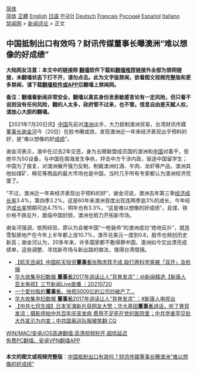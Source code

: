  <!-- 面包屑导航 --> <div class="breadcrumb"><!-- GTranslate: https://gtranslate.io/ -->  <div class="switcher notranslate">  <div class="selected">  <a href="#" onclick="return false;"> 简体</a>  </div>  <div class="option">  <a href="https://www.bannedbook.org" onclick="doGTranslate('zh-CN|zh-CN');jQuery('div.switcher div.selected a').html(jQuery(this).html());return false;" title="简体中文" class="nturl selected"> 简体</a>  <a href="https://www.bannedbook.org/zh-tw/" onclick="doGTranslate('zh-CN|zh-TW');jQuery('div.switcher div.selected a').html(jQuery(this).html());return false;" title="繁體中文" class="nturl"> 正體</a>  <a href="https://www.bannedbook.org/en/" onclick="doGTranslate('zh-CN|en');jQuery('div.switcher div.selected a').html(jQuery(this).html());return false;" title="English" class="nturl"> English</a>  <a href="https://www.bannedbook.org/ja/" onclick="doGTranslate('zh-CN|ja');jQuery('div.switcher div.selected a').html(jQuery(this).html());return false;" title="日本語" class="nturl"> 日語</a>  <a href="https://www.bannedbook.org/ko/" onclick="doGTranslate('zh-CN|ko');jQuery('div.switcher div.selected a').html(jQuery(this).html());return false;" title="한국어" class="nturl"> 한국어</a>  <a href="https://www.bannedbook.org/de/" onclick="doGTranslate('zh-CN|de');jQuery('div.switcher div.selected a').html(jQuery(this).html());return false;" title="Deutsch" class="nturl"> Deutsch</a>  <a href="https://www.bannedbook.org/fr/" onclick="doGTranslate('zh-CN|fr');jQuery('div.switcher div.selected a').html(jQuery(this).html());return false;" title="Français" class="nturl"> Français</a>  <a href="https://www.bannedbook.org/ru/" onclick="doGTranslate('zh-CN|ru');jQuery('div.switcher div.selected a').html(jQuery(this).html());return false;" title="Русский" class="nturl"> Русский</a>  <a href="https://www.bannedbook.org/es/" onclick="doGTranslate('zh-CN|es');jQuery('div.switcher div.selected a').html(jQuery(this).html());return false;" title="Español" class="nturl"> Español</a>  <a href="https://www.bannedbook.org/it/" onclick="doGTranslate('zh-CN|it');jQuery('div.switcher div.selected a').html(jQuery(this).html());return false;" title="Italiano" class="nturl"> Italiano</a>  </div>  </div>      <div class='breadcrumb-sub'><!-- Breadcrumb NavXT 6.3.0 --> <a href="https://www.bannedbook.org/" class="home">禁闻网</a> &gt; <a href="https://www.bannedbook.org/bnews/comments/" class="category">新闻评论</a> &gt; 正文</div></div><h2>中国抵制出口有效吗？财讯传媒董事长曝澳洲“难以想像的好成绩”</h2> <p class="notice"><b>大陆网友注意：本文中的链接除 <a href="https://github.com/bannedbook/fanqiang" >翻墙</a>软件下载和<a href="https://github.com/killgcd/justmysocks/blob/master/README.md">翻墙推荐</a>链接外全部为禁网链接，未翻墙状态下打不开，请勿点击。此为文字版禁闻，欲看图文视频完整版和更多禁闻，请下载<a href="https://github.com/bannedbook/fanqiang">翻墙软件或APP</a>后翻墙上禁闻网。</p><p>备注：翻墙看新闻非常安全，翻墙以真实身份发表敏感言论有一定风险，但只看不说则没有任何风险，翻的人太多，政府管不过来，也不管。信息自由是天赋人权，请放心大胆的翻墙。</b></p>  <div class="entry"> <p>              <a href="https://i2.wp.com/upload-images-bucket-v64rleca837do.s3.eu-west-1.amazonaws.com/wp-content/uploads/2021/07/20125907/0720-%E6%BE%B3%E6%B4%B2-tu.jpg?fit=1280%2C720&#038;ssl=1" data-caption=""></a>                            </p> <p>【2021年7月20日讯】<span class='wp_keywordlink_affiliate'><a href="https://www.bannedbook.org/" title="中国" target="_blank">中国</a></span>先前对<a href="https://www.bannedbook.org/bnews/tag/%e6%be%b3%e6%b4%b2/" class="st_tag internal_tag" rel="tag" title="标签 澳洲 下的日志">澳洲</a>出手，大力抵制澳洲贸易，台湾财讯传媒<a href="https://www.bannedbook.org/bnews/tag/%e8%91%a3%e4%ba%8b%e9%95%bf/" class="st_tag internal_tag" rel="tag" title="标签 董事长 下的日志">董事长</a><a href="https://www.bannedbook.org/bnews/tag/%E8%B0%A2%E9%87%91%E6%B2%B3/" class="st_tag internal_tag" rel="tag" title="标签 谢金河 下的日志">谢金河</a>今（20日）在脸书曝成效，发现澳洲近一年来经济表现出乎预料的好，是“难以想像的好<a href="https://www.bannedbook.org/bnews/tag/%E6%88%90%E7%BB%A9/" class="st_tag internal_tag" rel="tag" title="标签 成绩 下的日志">成绩</a>”。</p>  <p>谢金河表示，澳中在过去2年交恶，身为五眼联盟成员国的澳洲和<a href="https://www.bannedbook.org/bnews/tag/%E4%B8%AD%E5%9B%BD/" class="st_tag internal_tag" rel="tag" title="标签 中国 下的日志">中国</a>对着干，拒绝华为5G设备，与中国在南海发生争执，抨击中方干涉内政，驱逐中国留学生；中国为了报复，对澳洲展开强力反制，制裁澳洲红酒、牛肉、龙虾等产品，澳洲其他如煤矿、棉花等商品的最大市场也是中国，当时几乎所有专家都认为澳洲经济完蛋了。</p> <p>“不过，澳洲近一年来经济表现出乎预料的好”，谢金河说，澳洲去年第三季<a href="https://www.bannedbook.org/bnews/tag/%E7%BB%8F%E6%B5%8E%E6%88%90%E9%95%BF%E7%8E%87/" class="st_tag internal_tag" rel="tag" title="标签 经济成长率 下的日志">经济成长率</a>3.4%，第四季3.2%，这是60年来澳洲首度出现连两季逾3%的成长，今年经济<a href="https://www.bannedbook.org/bnews/tag/%E6%88%90%E9%95%BF%E7%8E%87/" class="st_tag internal_tag" rel="tag" title="标签 成长率 下的日志">成长率</a>预期可达4.75%，明年也有3.3%，“这是难以想像的好成绩”，且煤、铁价格不跌反升，面临中国封锁，澳洲也努力开拓新市场。</p>  <p>谢金河强调，依照经验，原以为会被中国“一枪毙命”的澳洲成功“绝地反扑”，就连雪梨房地产在今年上半年都上涨10.7%，澳币兑美元一度到0.8，股市也频创历史新高；谢金河认为，20多年来，许多国家都不敢得罪中国，澳洲如今交出漂亮成绩单，这些调整、寻找新市场与新出路的做法，值得台湾借镜。</p> <ul class='op-related-articles' title='相关阅读'> <li><a href='https://www.bannedbook.org/bnews/headline/20210720/1590742.html' target='_blank'>【航天丑闻】中国航天投资<b>董事长</b>张陶求荐不成 殴打两科学家被「双开」及批捕</a></li> <li><a href='https://www.bannedbook.org/bnews/bannedvideo/20210720/1590593.html' target='_blank'>华大收集孕妇数据 <b>董事长</b>2017年讲话让人“背脊发凉”｜@新闻精选【新唐人亚太电视】三节新闻Live直播 ｜20210720</a></li> <li><a href='https://www.bannedbook.org/bnews/finance/20210718/1589247.html' target='_blank'>一个爱炒股的<b>董事长</b>，快把3000亿的公司炒破产了…</a></li> <li><a href='https://www.bannedbook.org/bnews/bannedvideo/20210717/1588891.html' target='_blank'>华大收集孕妇数据 <b>董事长</b>2017年讲话让人“背脊发凉” ｜#新唐人电视台</a></li> <li><a href='https://www.bannedbook.org/bnews/bannedvideo/20210717/1588762.html' target='_blank'>【中共七窍生烟】日本军演新片获网友大赞；华大基因<b>董事长</b>讲话，听了脊背发凉；摄影师拍中共百年庆突发病 费用不足死在党的医院里；中共学者罕见批大外宣沦为内宣；中共国奥运队服被笑翻 CQ</a></li> </ul> <p class="texttj"> <a href="https://github.com/bannedbook/fanqiang/wiki/V2ray%E6%9C%BA%E5%9C%BA" target="_blank">WIN/MAC/安卓/iOS高速翻墙:高清视频秒开,超低延迟</a><br/> <a href="https://github.com/bannedbook/fanqiang/wiki/%E7%A6%81%E9%97%BB%E7%BD%91%E5%AE%89%E5%8D%93%E7%BF%BB%E5%A2%99%E6%96%B0%E9%97%BBAPP" target="_blank">免费PC翻墙、安卓VPN翻墙APP</a></p> <p></p><a name='sharetosocial'></a>  <div style="margin-bottom:5px;padding-bottom:5px;clear:both"> <div id="archive-pix-1" class="banner-ads"> <!-- AuctionX Display platform tag START --> <div id="26318x728x90x621x_ADSLOT2" clicktrack="%%CLICK_URL_ESC%%"></div> <!-- AuctionX Display platform tag END --> </div> <div id="archive-pix-2" class="banner-ads"> <!-- AuctionX Display platform tag START --> <div id="26315x300x250x621x_ADSLOT2" clicktrack="%%CLICK_URL_ESC%%"></div> <!-- AuctionX Display platform tag END --> </div> </div>  <div id="archive-pix-1" class="banner-ads"> <!-- AuctionX Display platform tag START --> <div id="26318x728x90x621x_ADSLOT3" clicktrack="%%CLICK_URL_ESC%%"></div> <!-- AuctionX Display platform tag END --> </div> <div><b>本文的图文或视频完整版</b>：<a href='https://www.bannedbook.org/bnews/comments/20210720/1590812.html'>中国抵制出口有效吗？财讯传媒董事长曝澳洲“难以想像的好成绩”</a></div>  </div><!--END ENTRY--> 